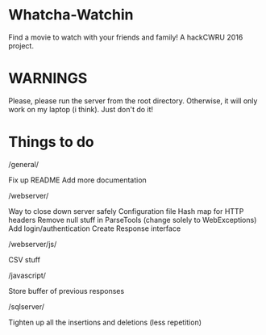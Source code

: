 # Whatcha-Watchin
Find a movie to watch with your friends and family! A hackCWRU 2016 project.


# WARNINGS

Please, please run the server from the root directory. Otherwise, it will only work on my laptop (i think). Just don't do it!


# Things to do

/general/

Fix up README
Add more documentation

/webserver/

Way to close down server safely
Configuration file
Hash map for HTTP headers
Remove null stuff in ParseTools (change solely to WebExceptions)
Add login/authentication
Create Response interface

/webserver/js/

CSV stuff


/javascript/

Store buffer of previous responses

/sqlserver/

Tighten up all the insertions and deletions (less repetition)